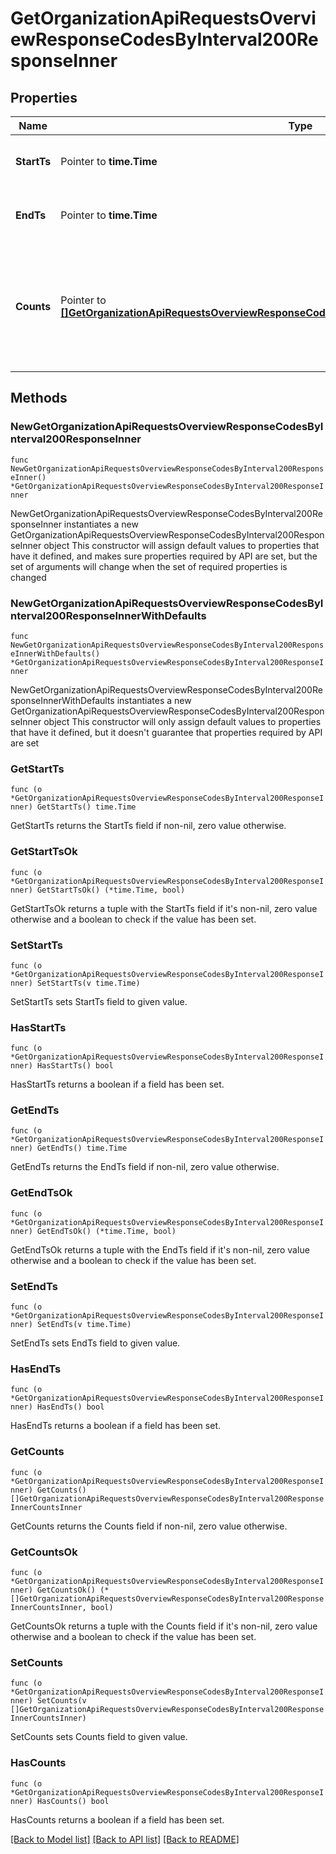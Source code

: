 # GetOrganizationApiRequestsOverviewResponseCodesByInterval200ResponseInner

## Properties

Name | Type | Description | Notes
------------ | ------------- | ------------- | -------------
**StartTs** | Pointer to **time.Time** | The start time of the access period | [optional] 
**EndTs** | Pointer to **time.Time** | The end time of the access period | [optional] 
**Counts** | Pointer to [**[]GetOrganizationApiRequestsOverviewResponseCodesByInterval200ResponseInnerCountsInner**](GetOrganizationApiRequestsOverviewResponseCodesByInterval200ResponseInnerCountsInner.md) | list of response codes and a count of how many requests had that code in the given time period | [optional] 

## Methods

### NewGetOrganizationApiRequestsOverviewResponseCodesByInterval200ResponseInner

`func NewGetOrganizationApiRequestsOverviewResponseCodesByInterval200ResponseInner() *GetOrganizationApiRequestsOverviewResponseCodesByInterval200ResponseInner`

NewGetOrganizationApiRequestsOverviewResponseCodesByInterval200ResponseInner instantiates a new GetOrganizationApiRequestsOverviewResponseCodesByInterval200ResponseInner object
This constructor will assign default values to properties that have it defined,
and makes sure properties required by API are set, but the set of arguments
will change when the set of required properties is changed

### NewGetOrganizationApiRequestsOverviewResponseCodesByInterval200ResponseInnerWithDefaults

`func NewGetOrganizationApiRequestsOverviewResponseCodesByInterval200ResponseInnerWithDefaults() *GetOrganizationApiRequestsOverviewResponseCodesByInterval200ResponseInner`

NewGetOrganizationApiRequestsOverviewResponseCodesByInterval200ResponseInnerWithDefaults instantiates a new GetOrganizationApiRequestsOverviewResponseCodesByInterval200ResponseInner object
This constructor will only assign default values to properties that have it defined,
but it doesn't guarantee that properties required by API are set

### GetStartTs

`func (o *GetOrganizationApiRequestsOverviewResponseCodesByInterval200ResponseInner) GetStartTs() time.Time`

GetStartTs returns the StartTs field if non-nil, zero value otherwise.

### GetStartTsOk

`func (o *GetOrganizationApiRequestsOverviewResponseCodesByInterval200ResponseInner) GetStartTsOk() (*time.Time, bool)`

GetStartTsOk returns a tuple with the StartTs field if it's non-nil, zero value otherwise
and a boolean to check if the value has been set.

### SetStartTs

`func (o *GetOrganizationApiRequestsOverviewResponseCodesByInterval200ResponseInner) SetStartTs(v time.Time)`

SetStartTs sets StartTs field to given value.

### HasStartTs

`func (o *GetOrganizationApiRequestsOverviewResponseCodesByInterval200ResponseInner) HasStartTs() bool`

HasStartTs returns a boolean if a field has been set.

### GetEndTs

`func (o *GetOrganizationApiRequestsOverviewResponseCodesByInterval200ResponseInner) GetEndTs() time.Time`

GetEndTs returns the EndTs field if non-nil, zero value otherwise.

### GetEndTsOk

`func (o *GetOrganizationApiRequestsOverviewResponseCodesByInterval200ResponseInner) GetEndTsOk() (*time.Time, bool)`

GetEndTsOk returns a tuple with the EndTs field if it's non-nil, zero value otherwise
and a boolean to check if the value has been set.

### SetEndTs

`func (o *GetOrganizationApiRequestsOverviewResponseCodesByInterval200ResponseInner) SetEndTs(v time.Time)`

SetEndTs sets EndTs field to given value.

### HasEndTs

`func (o *GetOrganizationApiRequestsOverviewResponseCodesByInterval200ResponseInner) HasEndTs() bool`

HasEndTs returns a boolean if a field has been set.

### GetCounts

`func (o *GetOrganizationApiRequestsOverviewResponseCodesByInterval200ResponseInner) GetCounts() []GetOrganizationApiRequestsOverviewResponseCodesByInterval200ResponseInnerCountsInner`

GetCounts returns the Counts field if non-nil, zero value otherwise.

### GetCountsOk

`func (o *GetOrganizationApiRequestsOverviewResponseCodesByInterval200ResponseInner) GetCountsOk() (*[]GetOrganizationApiRequestsOverviewResponseCodesByInterval200ResponseInnerCountsInner, bool)`

GetCountsOk returns a tuple with the Counts field if it's non-nil, zero value otherwise
and a boolean to check if the value has been set.

### SetCounts

`func (o *GetOrganizationApiRequestsOverviewResponseCodesByInterval200ResponseInner) SetCounts(v []GetOrganizationApiRequestsOverviewResponseCodesByInterval200ResponseInnerCountsInner)`

SetCounts sets Counts field to given value.

### HasCounts

`func (o *GetOrganizationApiRequestsOverviewResponseCodesByInterval200ResponseInner) HasCounts() bool`

HasCounts returns a boolean if a field has been set.


[[Back to Model list]](../README.md#documentation-for-models) [[Back to API list]](../README.md#documentation-for-api-endpoints) [[Back to README]](../README.md)


